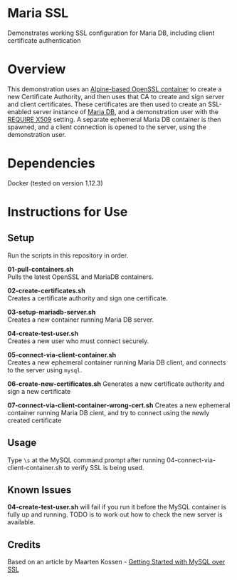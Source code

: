 # Maria SSL
Demonstrates working SSL configuration for Maria DB, including client certificate authentication

# Overview  
This demonstration uses an [Alpine-based OpenSSL container](https://hub.docker.com/r/svagi/openssl/) to create a new Certificate Authority, and then uses that CA to create and sign server and client certificates. These certificates are then used to create an SSL-enabled server instance of [Maria DB](https://hub.docker.com/_/mariadb/), and a demonstration user with the [REQUIRE X509](https://dev.mysql.com/doc/refman/5.7/en/create-user.html) setting. A separate ephemeral Maria DB container is then spawned, and a client connection is opened to the server, using the demonstration user.  
  
# Dependencies  
Docker (tested on version 1.12.3)  
  
# Instructions for Use  
  
## Setup  
Run the scripts in this repository in order.  
   
**01-pull-containers.sh**  
Pulls the latest OpenSSL and MariaDB containers.  
  
**02-create-certificates.sh**  
Creates a certificate authority and sign one certificate.  
  
**03-setup-mariadb-server.sh**  
Creates a new container running Maria DB server.
  
**04-create-test-user.sh**  
Creates a new user who must connect securely.  

**05-connect-via-client-container.sh**  
Creates a new ephemeral container running Maria DB client, and connects to the server using `mysql`.

**06-create-new-certificates.sh**
Generates a new certificate authority and sign a new certificate

**07-connect-via-client-container-wrong-cert.sh**
Creates a new ephemeral container running Maria DB cient, and try to connect using the newly created certificate


## Usage  
Type `\s` at the MySQL command prompt after running 04-connect-via-client-container.sh to verify SSL is being used.  
  
## Known Issues
**04-create-test-user.sh** will fail if you run it before the MySQL container is fully up and running. TODO is to work out how to check the new server is available.  

## Credits  
Based on an article by Maarten Kossen - [Getting Started with MySQL over SSL](https://lowendbox.com/blog/getting-started-with-mysql-over-ssl/)
